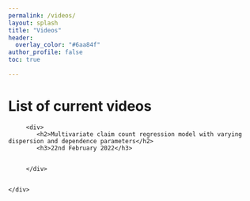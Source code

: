 ```yaml
---
permalink: /videos/
layout: splash
title: "Videos"
header:
  overlay_color: "#6aa84f"
author_profile: false
toc: true
 
---
```


<html>
  <body>
    <div class="notice" markdown="1">
      <h1>List of current videos</h1>
      
         <div>
            <h2>Multivariate claim count regression model with varying dispersion and dependence parameters</h2>
            <h3>22nd February 2022</h3>

        
         </div>
     
       
    </div>   
  </body>
</html>


